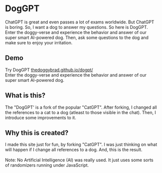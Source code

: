 # DogGPT
ChatGPT is great and even passes a lot of exams worldwide. But ChatGPT is boring.
So, I want a dog to answer my questions. So here is DogGPT.
<br>
Enter the doggy-verse and experience the behavior and answer of our super smart AI-powered dog.
Then, ask some questions to the dog and make sure to enjoy your irritation.

## Demo
Try DogGPT [thedoggybrad.github.io/dogpt/](https://thedoggybrad.github.io/dogpt/)
<br>
Enter the doggy-verse and experience the behavior and answer of our super smart AI-powered dog.

## What is this?
The "DogGPT' is a fork of the popular "CatGPT". After forking, I changed all the references to a cat to a dog (atleast to those visible in the chat). Then, I introduce some improvements to it.

## Why this is created?
I made this site just for fun, by forking "CatGPT". I was just thinking on what will happen if I change all references to a dog. And, this is the result.
<br>
<br>
Note: No Artificial Intelligence (AI) was really used. It just uses some sorts of randomizers running under JavaScript. 
